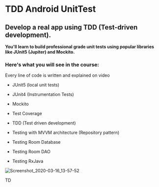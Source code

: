 # TDD Android UnitTest

## Develop a real app using TDD (Test-driven development).

**You'll learn to build professional grade unit tests using popular libraries like JUnit5 (Jupiter) and Mockito.**


### Here's what you will see in the course:


Every line of code is written and explained on video


- JUnit5 (local unit tests)

- JUnit4 (Instrumentation Tests)

- Mockito

- Test Coverage

- TDD (Test driven development)

- Testing with MVVM architecture (Repository pattern)

- Testing Room Database

- Testing Room DAO

- Testing RxJava



![Screenshot_2020-03-16_13-57-52](https://user-images.githubusercontent.com/26750131/76787124-cbc62980-678e-11ea-8afb-f6ae3945a597.png)



TD
